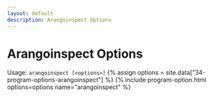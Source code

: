 ```yaml
---
layout: default
description: Arangoinspect Options
---
```

Arangoinspect Options
=====================

Usage: `arangoinspect [<options>]`
{% assign options = site.data["34-program-options-arangoinspect"] %}
{% include program-option.html options=options name="arangoinspect" %}
